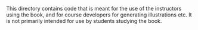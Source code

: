 This directory contains code that is meant for the use of the instructors using the book,
and for course developers for generating illustrations etc.  It is not primarily intended for use by students studying the book.
